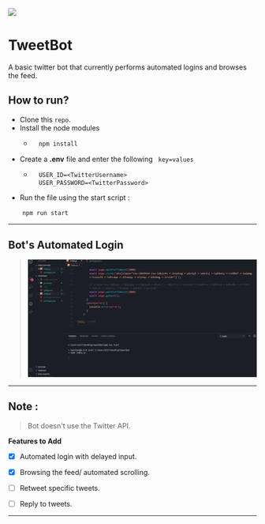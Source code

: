 <img src="https://www.flaticon.com/svg/vstatic/svg/254/254406.svg?token=exp=1615872403~hmac=72725d14512c04c60e2ec1abae974656" width = "100px">

# TweetBot
A basic twitter bot that currently performs automated logins and browses the feed.

## How to run?
* Clone this ```repo```.
* Install the node modules
    * ```bash
        npm install
        ```
* Create a **.env** file and enter the following ``` key=values```
    * ```
        USER_ID=<TwitterUsername>
        USER_PASSWORD=<TwitterPassword>
        ```
* Run the file using the start script :
```bash
    npm run start
```
---
## Bot's Automated Login

> ![Alt Text](./previews/botlogin.gif)

---
## Note :
> Bot doesn't use the Twitter API.

**Features to Add**

- [x] Automated login with delayed input.

- [x] Browsing the feed/ automated scrolling.

- [ ] Retweet specific tweets.

- [ ] Reply to tweets.

---



